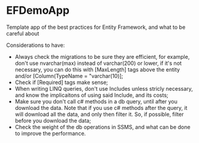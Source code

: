 # EFDemoApp
Template app of the best practices for Entity Framework, and what to be careful about

Considerations to have:
- Always check the migrations to be sure they are efficient, for example, 
  don't use nvarchar(max) instead of varchar(200) or lower, if it's not necessary, you can do this with [MaxLength] tags above the entity and/or [Column(TypeName = "varchar(10)];
- Check if [Required] tags make sense;
- When writing LINQ queries, don't use Includes unless stricly necessary, and know the implicaitons of using said Include, and its costs;
- Make sure you don't call c# methods in a db query, until after you download the data.
  Note that if you use c# methods after the query, it will download all the data, and only then filter it.
  So, if possible, filter before you download the data;
- Check the weight of the db operations in SSMS, and what can be done to improve the performance.
